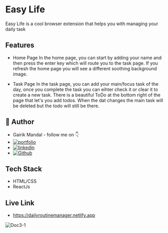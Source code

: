 # Easy Life

Easy Life is a cool browser extension that helps you with managing your daily 
task

## Features
- Home Page
In the home page, you can start by adding your name and then press the enter key which will route you to the task page. If you refresh the home page you will see a different soothing background image.

- Task Page
In the task page, you can add your main/focus task of the day, once you complete the task you can eihter check it or clear it to create a new task. There is a beautiful ToDo at the bottom right of the page that let's you add todos. When the dat changes the main task will be deleted but the todo will still be there.


## 🔗 Author
-   Gairik Mandal - follow me on 👇
- [![portfolio](https://img.shields.io/badge/my_portfolio-000?style=for-the-badge&logo=ko-fi&logoColor=white)](https://katherineoelsner.com/)
- [![linkedin](https://img.shields.io/badge/linkedin-0A66C2?style=for-the-badge&logo=linkedin&logoColor=white)](https://www.linkedin.com/in/gairik-mandal-a38aa0171/)
- [![Github](https://img.shields.io/badge/github-1DA1F2?style=for-the-badge&logo=github&logoColor=white)](https://github.com/gairik99/)


##  Tech Stack
- HTML/CSS
- ReactJs
## Live Link

- https://dailyroutinemanager.netlify.app




![Doc3-1](https://github.com/user-attachments/assets/fbfed5c4-ba59-4a65-a9bf-6236b4acccf1)
